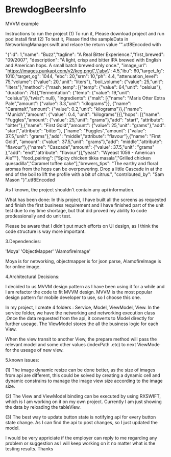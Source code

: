 # BrewdogBeersInfo

MVVM example

Instructions to run the project
(1) To run it, Please download project and run pod install first (2) To test it, Please find the sampleData in NetworkingManager.swift and relace the return value "".utf8Encoded with

"{"id": 1,"name": "Buzz","tagline": "A Real Bitter Experience.","first_brewed": "09/2007", "description": "A light, crisp and bitter IPA brewed with English and American hops. A small batch brewed only once.", "image_url": "https://images.punkapi.com/v2/keg.png\",\"abv\": 4.5,"ibu": 60,"target_fg": 1010,"target_og": 1044, "ebc": 20,"srm": 10,"ph": 4.4, "attenuation_level": 75,"volume": {"value": 20,"unit": "liters"}, "boil_volume": {"value": 25,"unit": "liters"},"method": {"mash_temp": [{"temp": {"value": 64,"unit": "celsius"}, "duration": 75}],"fermentation": {"temp": {"value": 19,"unit": "celsius"}},"twist": null}, "ingredients": {"malt": [{"name": "Maris Otter Extra Pale","amount": {"value": 3.3,"unit": "kilograms"}}, {"name": "Caramalt","amount": {"value": 0.2,"unit": "kilograms"}},{"name": "Munich","amount": {"value": 0.4, "unit": "kilograms"}}],"hops": [{"name": "Fuggles","amount": {"value": 25,"unit": "grams"},"add": "start", "attribute": "bitter"},{"name": "First Gold","amount": {"value": 25,"unit": "grams"},"add": "start","attribute": "bitter"}, {"name": "Fuggles","amount": {"value": 37.5,"unit": "grams"},"add": "middle","attribute": "flavour"},{"name": "First Gold", "amount": {"value": 37.5,"unit": "grams"},"add": "middle","attribute": "flavour"},{"name": "Cascade","amount": {"value": 37.5,"unit": "grams" },"add": "end","attribute": "flavour"}],"yeast": "Wyeast 1056 - American Ale™"}, "food_pairing": ["Spicy chicken tikka masala","Grilled chicken quesadilla","Caramel toffee cake"],"brewers_tips": "The earthy and floral aromas from the hops can be overpowering. Drop a little Cascade in at the end of the boil to lift the profile with a bit of citrus.", "contributed_by": "Sam Mason "}".utf8Encoded

As I known, the project shouldn't contain any api information.

What has been done:
In this project, I have built all the screens as requested and finish the first business requirement and I have finished part of the unit test due to my time shortage, but that did proved my ability to code prodessionally and do unit test.

Please be aware that I didn't put much efforts on UI design, as I think the code structure is way more important.

3.Dependencies:

'Moya' 'ObjectMapper' 'AlamofireImage'

Moya is for networking, objectmapper is for json parse, AlamofireImage is for online image.

4.Architectural Decisions:

I decided to us MVVM design pattern as I have been using it for a while and I am refactor the code to fit MVVM design. MVVM is the most popular design pattern for mobile developer to use, so I choose this one.

In my project, I create 4 folders : Service, Model, ViewModel, View. In the service folder, we have the networking and networking execution class ,Once the data requested from the api, it converts to Model directly for further useage. The ViewModel stores the all the business logic for each View.

When the view transit to another View, the prepare method will pass the relevant model and some other values (indexPath .etc) to next ViewMode for the useage of new view.

5.known issues:

(1) The image dynamic resize can be done better, as the size of images from api are different, this could be solved by creating a dynamic cell and dynamic constrains to manage the image view size according to the image size.

(2) The View and ViewModel binding can be executed by using RXSWIFT, which is I am working on it on my own project. Currently I am just showing the data by reloading the tableView.

(3) The best way to update button state is notifying api for every button state change. As I can find the api to post changes, so I just updated the model.

I would be very appriciate if the employer can reply to me regarding any problem or suggestion as I will keep working on it no matter what is the testing results. Thanks
